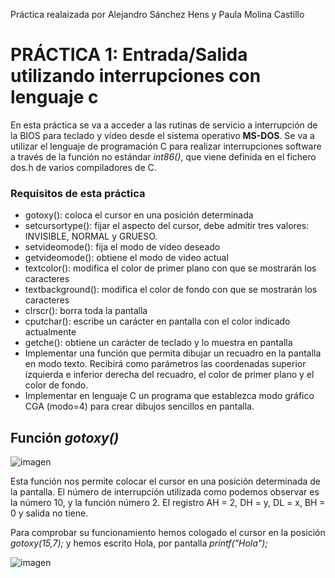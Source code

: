 Práctica realaizada por Alejandro Sánchez Hens y Paula Molina Castillo

# PRÁCTICA 1: Entrada/Salida utilizando interrupciones con lenguaje c

En esta práctica se va a acceder a las rutinas de servicio a interrupción de la BIOS para teclado y vídeo desde el
sistema operativo **MS-DOS**. Se va a utilizar el lenguaje de programación C para realizar interrupciones software a
través de la función no estándar *int86()*, que viene definida en el fichero dos.h de varios compiladores de C.

### Requisitos de esta práctica
* gotoxy(): coloca el cursor en una posición determinada
* setcursortype(): fijar el aspecto del cursor, debe admitir tres valores: INVISIBLE, NORMAL y GRUESO.
*  setvideomode(): fija el modo de video deseado
*  getvideomode(): obtiene el modo de video actual
*  textcolor(): modifica el color de primer plano con que se mostrarán los caracteres
*  textbackground(): modifica el color de fondo con que se mostrarán los caracteres
*  clrscr(): borra toda la pantalla
*  cputchar(): escribe un carácter en pantalla con el color indicado actualmente
*  getche(): obtiene un carácter de teclado y lo muestra en pantalla
* Implementar una función que permita dibujar un recuadro en la pantalla en modo texto. Recibirá como parámetros las coordenadas superior izquierda e inferior derecha del recuadro, el color de primer plano y el color de fondo.
* Implementar en lenguaje C un programa que establezca modo gráfico CGA (modo=4) para crear dibujos sencillos en pantalla.

## Función *gotoxy()*

![imagen](https://github.com/paulamc814/PDIH/blob/main/Pr%C3%A1ctica%201/images/gotoxy1.JPG)

Esta función nos permite colocar el cursor en una posición determinada de la pantalla. El número de interrupción utilizada como podemos observar es la número 10, y la función número 2. El registro AH = 2, DH = y, DL = x, BH = 0 y salida no tiene. 

Para comprobar su funcionamiento hemos cologado el cursor en la posición *gotoxy(15,7);* y hemos escrito Hola, por pantalla *printf("Hola");*

![imagen](https://github.com/paulamc814/PDIH/blob/main/Pr%C3%A1ctica%201/images/gotoxy2.JPG)
